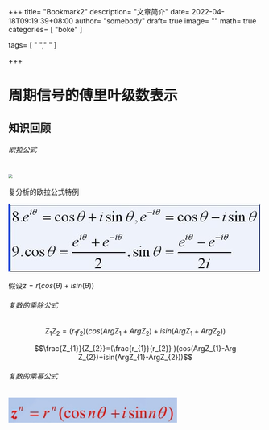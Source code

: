 +++
title= "Bookmark2"
description= "文章简介"
date= 2022-04-18T09:19:39+08:00
author= "somebody"
draft= true
image= "" 
math= true
categories= [
    "boke"
]

tags=  [
    " "," "
]

+++

# 周期信号的傅里叶级数表示

## 知识回顾

###### 欧拉公式

<img src="https://pic4.zhimg.com/v2-ef27ff85613f3ad3cca5e2be3bb3b865_720w.jpg?source=172ae18b" style="zoom:50%;" />

复分析的欧拉公式特例

![](index.assets/20130708104730-1133693160.jpg)

假设$z=r(cos(\theta )+ isin(\theta))$

###### 复数的乘除公式

$$Z_{1}Z_{2}=(r_{1}r_{2})(cos(ArgZ_{1}+Arg Z_{2})+isin(ArgZ_{1}+ArgZ_{2}))$$

$$\frac{Z_{1}}{Z_{2}}=(\frac{r_{1}}{r_{2}} )(cos(ArgZ_{1}-Arg Z_{2})+isin(ArgZ_{1}-ArgZ_{2}))$$

###### 复数的乘幂公式

![image-20220418101325222](index.assets/image-20220418101325222.png)

